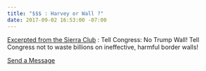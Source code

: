 ```yaml
---
title: "$$$ : Harvey or Wall ?"
date: 2017-09-02 16:53:00 -07:00
---
```


[Excerpted from the Sierra Club](http://www.sierraclub.org/borderlands) :
Tell Congress: No Trump Wall!
Tell Congress not to waste billions on ineffective, harmful border walls!

[Send a Message](https://sierra.secure.force.com/actions/Arizona?actionId=AR0066783&_ga=2.50182369.695833903.1504396104-306019161.1504396104)